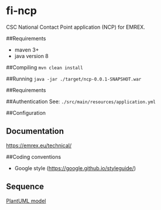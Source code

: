# fi-ncp
CSC National Contact Point application (NCP) for EMREX.

##Requirements
- maven 3+ 
- java version 8

##Compiling
`mvn clean install`

##Running
`java -jar ./target/ncp-0.0.1-SNAPSHOT.war`

##Requirements

##Authentication
See: `./src/main/resources/application.yml`

##Configuration

## Documentation
https://emrex.eu/technical/

##Coding conventions
- Google style (https://google.github.io/styleguide/)

## Sequence
[PlantUML model](./sequence.puml)
